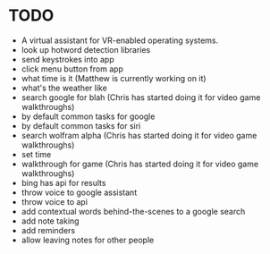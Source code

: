 TODO
====
- A virtual assistant for VR-enabled operating systems.
- look up hotword detection libraries
- send keystrokes into app
- click menu button from app
- what time is it (Matthew is currently working on it)
- what's the weather like
- search google for blah (Chris has started doing it for video game walkthroughs)
- by default common tasks for google
- by default common tasks for siri
- search wolfram alpha (Chris has started doing it for video game walkthroughs)
- set time
- walkthrough for game (Chris has started doing it for video game walkthroughs)
- bing has api for results
- throw voice to google assistant
- throw voice to api
- add contextual words behind-the-scenes to a google search
- add note taking
- add reminders
- allow leaving notes for other people

